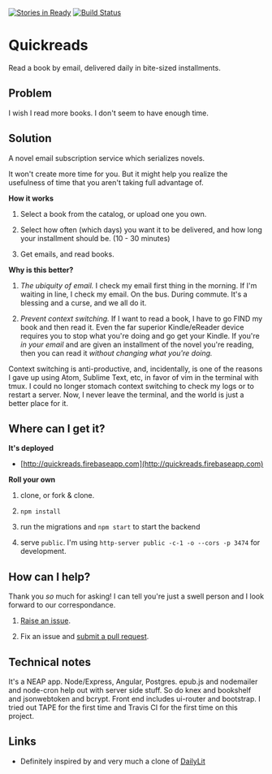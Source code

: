 [![Stories in Ready](https://badge.waffle.io/chrisman/quickreads.png?label=ready&title=Ready)](https://waffle.io/chrisman/quickreads) [![Build Status](https://travis-ci.org/chrisman/quickreads.svg?branch=master)](https://travis-ci.org/chrisman/quickreads)
# Quickreads #

Read a book by email, delivered daily in bite-sized installments.

## Problem

I wish I read more books. I don't seem to have enough time.

## Solution

A novel email subscription service which serializes novels.

It won't create more time for you. But it might help you realize the usefulness of time that you aren't taking full advantage of.

__How it works__

1. Select a book from the catalog, or upload one you own.

2. Select how often (which days) you want it to be delivered, and how long your installment should be. (10 - 30 minutes) 

3. Get emails, and read books.

__Why is this better?__ 

1. *The ubiquity of email.* I check my email first thing in the morning. If I'm waiting in line, I check my email. On the bus. During commute. It's a blessing and a curse, and we all do it.

2. *Prevent context switching.* If I want to read a book, I have to go FIND my book and then read it. Even the far superior Kindle/eReader device requires you to stop what you're doing and go get your Kindle. If you're *in your email* and are given an installment of the novel you're reading, then you can read it *without changing what you're doing.*

  Context switching is anti-productive, and, incidentally, is one of the reasons I gave up using Atom, Sublime Text, etc, in favor of vim in the terminal with tmux. I could no longer stomach context switching to check my logs or to restart a server. Now, I never leave the terminal, and the world is just a better place for it.

## Where can I get it?

__It's deployed__

* [http://quickreads.firebaseapp.com](http://quickreads.firebaseapp.com)

__Roll your own__

1. clone, or fork & clone.

2. `npm install`

3. run the migrations and `npm start` to start the backend

4. serve `public`. I'm using `http-server public -c-1 -o --cors -p 3474` for development.

## How can I help?

Thank you *so* much for asking! I can tell you're just a swell person and I look forward to our correspondance.

1. [Raise an issue](https://github.com/chrisman/quickreads/issues).

2. Fix an issue and [submit a pull request](https://github.com/chrisman/quickreads/pulls).

## Technical notes

It's a NEAP app. Node/Express, Angular, Postgres. epub.js and nodemailer and node-cron help out with server side stuff. So do knex and bookshelf and jsonwebtoken and bcrypt. Front end includes ui-router and bootstrap. I tried out TAPE for the first time and Travis CI for the first time on this project.

## Links

* Definitely inspired by and very much a clone of [DailyLit](https://www.dailylit.com/)
